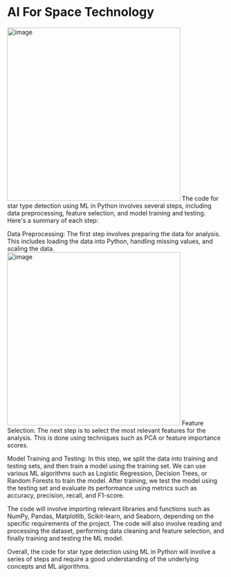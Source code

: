 <h1>AI For Space Technology</h1>

<img width=400px src="https://ai-techpark.com/wp-content/uploads/2021/02/798986.jpg" alt="image" />
The code for star type detection using ML in Python involves several steps, including data preprocessing, feature selection, and model training and testing. Here's a summary of each step:

Data Preprocessing: The first step involves preparing the data for analysis. This includes loading the data into Python, handling missing values, and scaling the data.
<img width=400px src="https://images.app.goo.gl/AUiBx8VgZwzefCJR7" alt="image" /> 
Feature Selection: The next step is to select the most relevant features for the analysis. This is done using techniques such as PCA or feature importance scores.

Model Training and Testing: In this step, we split the data into training and testing sets, and then train a model using the training set. We can use various ML algorithms such as Logistic Regression, Decision Trees, or Random Forests to train the model. After training, we test the model using the testing set and evaluate its performance using metrics such as accuracy, precision, recall, and F1-score.

The code will involve importing relevant libraries and functions such as NumPy, Pandas, Matplotlib, Scikit-learn, and Seaborn, depending on the specific requirements of the project. The code will also involve reading and processing the dataset, performing data cleaning and feature selection, and finally training and testing the ML model.

Overall, the code for star type detection using ML in Python will involve a series of steps and require a good understanding of the underlying concepts and ML algorithms.
